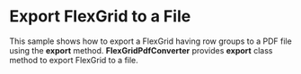 Export FlexGrid to a File
=========================

This sample shows how to export a FlexGrid having row groups to a PDF file using the **export** method. **FlexGridPdfConverter** provides **export** class method to export FlexGrid to a file.